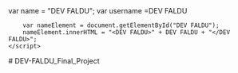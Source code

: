 </script>
        var name = "DEV FALDU";
        var username =DEV FALDU
        
        
        var nameElement = document.getElementById("DEV FALDU");
        nameElement.innerHTML = "<DEV FALDU>" + DEV FALDU + "</DEV FALDU>";
    </script>
</body>
</html>
# DEV-FALDU_Final_Project
